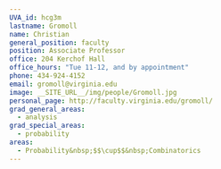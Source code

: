 ```yaml
---
UVA_id: hcg3m
lastname: Gromoll
name: Christian
general_position: faculty
position: Associate Professor
office: 204 Kerchof Hall
office_hours: "Tue 11-12, and by appointment"
phone: 434-924-4152
email: gromoll@virginia.edu
image: __SITE_URL__/img/people/Gromoll.jpg
personal_page: http://faculty.virginia.edu/gromoll/
grad_general_areas:
  - analysis
grad_special_areas:
  - probability
areas:
  - Probability&nbsp;$$\cup$$&nbsp;Combinatorics
---
```

